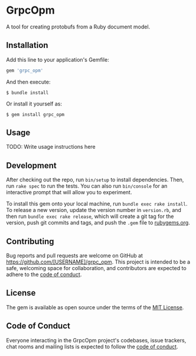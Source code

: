 # GrpcOpm

A tool for creating protobufs from a Ruby document model.

## Installation

Add this line to your application's Gemfile:

```ruby
gem 'grpc_opm'
```

And then execute:

    $ bundle install

Or install it yourself as:

    $ gem install grpc_opm

## Usage

TODO: Write usage instructions here

## Development

After checking out the repo, run `bin/setup` to install dependencies. Then, run `rake spec` to run the tests. You can also run `bin/console` for an interactive prompt that will allow you to experiment.

To install this gem onto your local machine, run `bundle exec rake install`. To release a new version, update the version number in `version.rb`, and then run `bundle exec rake release`, which will create a git tag for the version, push git commits and tags, and push the `.gem` file to [rubygems.org](https://rubygems.org).

## Contributing

Bug reports and pull requests are welcome on GitHub at https://github.com/[USERNAME]/grpc_opm. This project is intended to be a safe, welcoming space for collaboration, and contributors are expected to adhere to the [code of conduct](https://github.com/[USERNAME]/grpc_opm/blob/master/CODE_OF_CONDUCT.md).


## License

The gem is available as open source under the terms of the [MIT License](https://opensource.org/licenses/MIT).

## Code of Conduct

Everyone interacting in the GrpcOpm project's codebases, issue trackers, chat rooms and mailing lists is expected to follow the [code of conduct](https://github.com/[USERNAME]/grpc_opm/blob/master/CODE_OF_CONDUCT.md).

